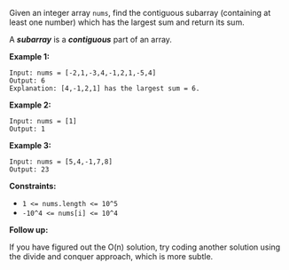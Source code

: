 Given an integer array `nums`, find the contiguous subarray (containing at least one number) which has the largest sum and return its sum.

A ***subarray*** is a ***contiguous*** part of an array.
 

**Example 1:**
```
Input: nums = [-2,1,-3,4,-1,2,1,-5,4]
Output: 6
Explanation: [4,-1,2,1] has the largest sum = 6.
```

**Example 2:**
```
Input: nums = [1]
Output: 1
```

**Example 3:**
```
Input: nums = [5,4,-1,7,8]
Output: 23
```

**Constraints:**

* `1 <= nums.length <= 10^5`
* `-10^4 <= nums[i] <= 10^4`
 

**Follow up:**

If you have figured out the O(n) solution, try coding another solution using the divide and conquer approach, which is more subtle.
